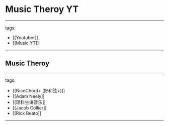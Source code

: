 # Music Theroy YT

---
tags:
  - [[Youtuber]]
  - [[Music YT]]
---

## Music Theroy
---
tags:
  - [[NiceChord+ (好和弦+)]]
  - [[Adam Neely]]
  - [[理科生讲音乐]]
  - [[Jacob Collier]]
  - [[Rick Beato]]
---
